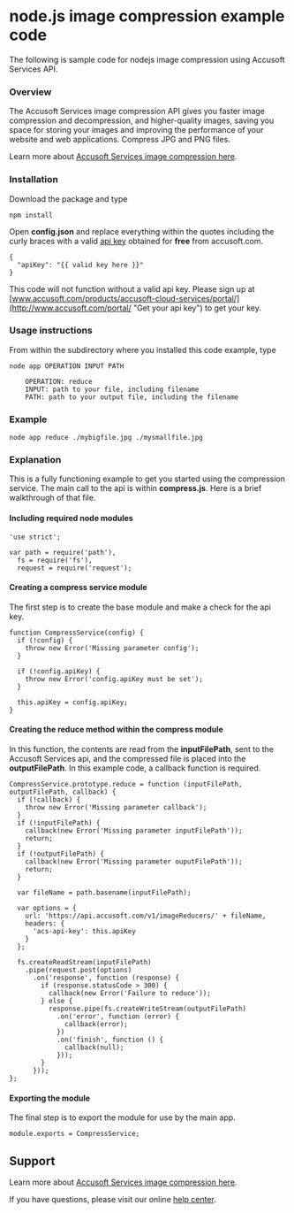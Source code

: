 # node.js image compression example code
The following is sample code for nodejs image compression using Accusoft Services API.  
### Overview
The Accusoft Services image compression API gives you faster image compression and decompression, and higher-quality images, saving you space for storing your images and improving the performance of your website and web applications. Compress JPG and PNG files.

Learn more about [Accusoft Services image compression here](https://www.accusoft.com/products/accusoft-cloud-services/acs-compression/).
### Installation
Download the package and type

	npm install
Open **config.json** and replace everything within the quotes including the curly braces with a valid [api key](http://www.accusoft.com/portal/ "Get your api key") obtained for **free** from accusoft.com.

	{
	  "apiKey": "{{ valid key here }}"
	}

This code will not function without a valid api key. Please sign up at [www.accusoft.com/products/accusoft-cloud-services/portal/](http://www.accusoft.com/portal/ "Get your api key") to get your key.
### Usage instructions
From within the subdirectory where you installed this code example, type

	node app OPERATION INPUT PATH

		OPERATION: reduce
		INPUT: path to your file, including filename
		PATH: path to your output file, including the filename

### Example
	node app reduce ./mybigfile.jpg ./mysmallfile.jpg

### Explanation
This is a fully functioning example to get you started using the compression service. The main call to the api is within **compress.js**. Here is a brief walkthrough of that file.


#### Including required node modules
	'use strict';

	var path = require('path'),
	  fs = require('fs'),
	  request = require('request');

#### Creating a compress service module
The first step is to create the base module and make a check for the api key.

	function CompressService(config) {
	  if (!config) {
	    throw new Error('Missing parameter config');
	  }

	  if (!config.apiKey) {
	    throw new Error('config.apiKey must be set');
	  }

	  this.apiKey = config.apiKey;
	}

#### Creating the reduce method within the compress module
In this function, the contents are read from the **inputFilePath**, sent to the Accusoft Services api, and the compressed file is placed into the **outputFilePath**. In this example code, a callback function is required.

	CompressService.prototype.reduce = function (inputFilePath, outputFilePath, callback) {
	  if (!callback) {
	    throw new Error('Missing parameter callback');
	  }
	  if (!inputFilePath) {
	    callback(new Error('Missing parameter inputFilePath'));
	    return;
	  }
	  if (!outputFilePath) {
	    callback(new Error('Missing parameter ouputFilePath'));
	    return;
	  }

	  var fileName = path.basename(inputFilePath);

	  var options = {
	    url: 'https://api.accusoft.com/v1/imageReducers/' + fileName,
	    headers: {
	      'acs-api-key': this.apiKey
	    }
	  };

	  fs.createReadStream(inputFilePath)
	    .pipe(request.post(options)
	      .on('response', function (response) {
	        if (response.statusCode > 300) {
	          callback(new Error('Failure to reduce'));
	        } else {
	          response.pipe(fs.createWriteStream(outputFilePath)
	            .on('error', function (error) {
	              callback(error);
	            })
	            .on('finish', function () {
	              callback(null);
	            }));
	        }
	      }));
	};

#### Exporting the module
The final step is to export the module for use by the main app.

	module.exports = CompressService;

## Support
Learn more about [Accusoft Services image compression here](https://www.accusoft.com/products/accusoft-cloud-services/acs-compression/).

If you have questions, please visit our online [help center](https://accusofthelp.zendesk.com/hc/en-us).
